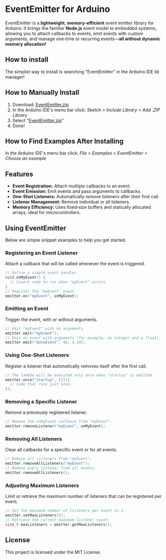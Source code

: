 
# EventEmitter for Arduino
EventEmitter is a **lightweight**, **memory‑efficient** event emitter library for Arduino. It brings the familiar **Node.js** event model to embedded systems, allowing you to attach callbacks to events, emit events with custom arguments, and manage one‑time or recurring events—**all without dynamic memory allocation!**

## How to install
The simplist way to install is searching "EventEmitter" in the Arduino IDE lib manager!

## How to Manually Install
1. Download: [EventEmitter.zip](https://github.com/RyLeeHarrison/EventEmitter/archive/refs/heads/main.zip)
2. In the Arduino IDE's menu bar click: *Sketch > Include Library > Add .ZIP Library*
3. Select "[EventEmitter.zip](https://github.com/RyLeeHarrison/EventEmitter/archive/refs/heads/main.zip)"
4. Done!

## How to Find Examples After Installing
In the Arduino IDE's menu bar click: *File > Examples > EventEmitter > Choose an example*


## Features

- **Event Registration:** Attach multiple callbacks to an event.
- **Event Emission:** Emit events and pass arguments to callbacks.
- **One‑Shot Listeners:** Automatically remove listeners after their first call.
- **Listener Management:** Remove individual or all listeners.
- **Memory Efficiency:** Uses fixed‑size buffers and statically allocated arrays, ideal for microcontrollers.

## Using EventEmitter

Below are simple snippet examples to help you get started.

### Registering an Event Listener

Attach a callback that will be called whenever the event is triggered.

```cpp
// Define a simple event handler.
void onMyEvent() {
  // Insert code to run when "myEvent" occurs.
}
// Register the "myEvent" event.
emitter.on("myEvent", onMyEvent);
```

### Emitting an Event

Trigger the event, with or without arguments.

```cpp
// Emit "myEvent" with no arguments.
emitter.emit("myEvent");
// Emit an event with arguments (for example, an integer and a float).
emitter.emit("dataEvent", 42, 3.14);
```

### Using One-Shot Listeners

Register a listener that automatically removes itself after the first call.

```cpp
// The lambda will be executed only once when "startup" is emitted.
emitter.once("startup", [](){
  // Code that runs just once.
});
```

### Removing a Specific Listener

Remove a previously registered listener.

```cpp
// Remove the onMyEvent callback from "myEvent".
emitter.removeListener("myEvent", onMyEvent);
```

### Removing All Listeners

Clear all callbacks for a specific event or for all events.

```cpp
// Remove all listeners from "myEvent".
emitter.removeAllListeners("myEvent");
// Remove every listener from all events.
emitter.removeAllListeners();
```

### Adjusting Maximum Listeners

Limit or retrieve the maximum number of listeners that can be registered per event.

```cpp
// Set the maximum number of listeners per event to 3.
emitter.setMaxListeners(3);
// Retrieve the current maximum listener count.
size_t maxListeners = emitter.getMaxListeners();
```

## License

This project is licensed under the MIT License.
